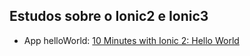 ## Estudos sobre o Ionic2 e Ionic3

- App helloWorld: [10 Minutes with Ionic 2: Hello World](http://blog.ionic.io/10-minutes-with-ionic-2-hello-world/)
